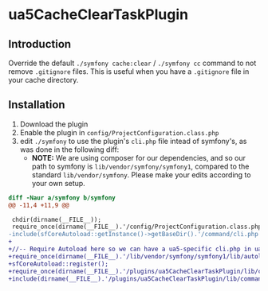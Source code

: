 ua5CacheClearTaskPlugin
=======================

Introduction
------------
Override the default `./symfony cache:clear` / `./symfony cc` command to not remove `.gitignore` files.  This is useful when you have a `.gitignore` file in your cache directory.

Installation
------------

1. Download the plugin
2. Enable the plugin in `config/ProjectConfiguration.class.php`
3. edit `./symfony` to use the plugin's `cli.php` file intead of symfony's, as was done in the following diff:
    * **NOTE:** We are using composer for our dependencies, and so our path to symfony is `lib/vendor/symfony/symfony1`, compared to the standard `lib/vendor/symfony`.  Please make your edits according to your own setup.

```diff
diff -Naur a/symfony b/symfony
@@ -11,4 +11,9 @@

 chdir(dirname(__FILE__));
 require_once(dirname(__FILE__).'/config/ProjectConfiguration.class.php');
-include(sfCoreAutoload::getInstance()->getBaseDir().'/command/cli.php');
+
+//-- Require Autoload here so we can have a ua5-specific cli.php in ua5CacheClearPlugin
+require_once(dirname(__FILE__).'/lib/vendor/symfony/symfony1/lib/autoload/sfCoreAutoload.class.php');
+sfCoreAutoload::register();
+require_once(dirname(__FILE__).'/plugins/ua5CacheClearTaskPlugin/lib/command/ua5CommandApplication.class.php');
+include(dirname(__FILE__).'/plugins/ua5CacheClearTaskPlugin/lib/command/cli.php');
```
